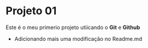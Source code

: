 # Projeto 01

Este é o meu primerio projeto utiicando o **Git** e **Github**

- Adicionando mais uma modificação no Readme.md